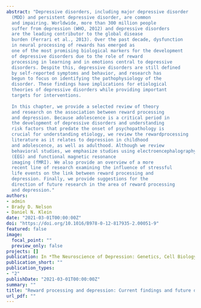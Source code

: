 ```yaml
---
abstract: "Depressive disorders, including major depressive disorder 
  (MDD) and persistent depressive disorder, are common
  and impairing. Worldwide, more than 300 million people
  suffer from depression (WHO, 2012) and depressive disorders
  are the leading contributor to the global disease
  burden (Ferrari et al., 2013). Over the past decade, dysfunction
  in neural processing of rewards has emerged as
  one of the most promising biological markers for the development
  of depressive disorders due to the role of reward
  processing in learning and in emotions central to depressive
  disorders. Despite this, depressive disorders are still defined
  by self-reported symptoms and behavior, and research has
  begun to focus on identifying the pathophysiology of the
  disorder. These findings have implications for etiological
  theories of depressive disorders while providing important
  targets for interventions.
  
  In this chapter, we provide a selected review of theory
  and research on the association between reward processing
  and depression. Because adolescence is a critical period in
  the development of depressive disorders and understanding
  risk factors that predate the onset of psychopathology is
  crucial for understanding etiology, we review the rewardprocessing
  literature as it relates to depression in childhood
  and adolescence, as well as adulthood. Although we review
  behavioral studies, we emphasize studies using electroencephalography
  (EEG) and functional magnetic resonance
  imaging (fMRI). We also provide an overview of a more
  recent line of research examining the influence of stressful
  life events on the link between reward processing and
  depression. Finally, we provide suggestions for the
  direction of future research in the area of reward processing
  and depression."
authors:
- admin
- Brady D. Nelson
- Daniel N. Klein
date: "2021-03-01T00:00:00Z"
doi: "https://doi.org/10.1016/B978-0-12-817935-2.00051-9"
featured: false
image:
  focal_point: ""
  preview_only: false
projects: []
publication: In *The Neuroscience of Depression: Genetics, Cell Biology, Neurology, Behaviour, and Diet*
publication_short: ""
publication_types:
- "2"
publishDate: "2021-03-01T00:00:00Z"
summary: ""
title: "Reward processing and depression: Current findings and future directions"
url_pdf: ""
---
```

